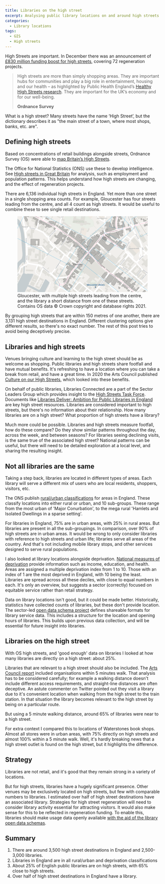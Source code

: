 ```yaml
---
title: Libraries on the high street
excerpt: Analysing public library locations on and around high streets in England
categories:
  - Library locations
tags:
  - GIS
  - High streets
---
```


High Streets are important. In December there was an announcement of [£830 million funding boost for high streets](https://www.gov.uk/government/news/830-million-funding-boost-for-high-streets), covering 72 regeneration projects.

> High streets are more than simply shopping areas. They are important hubs for communities and play a big role in entertainment, housing and our health – as highlighted by Public Health England’s [Healthy High Streets research](https://www.gov.uk/government/publications/healthy-high-streets-good-place-making-in-an-urban-setting). They are important for the UK’s economy and for our well-being. 
>
> **Ordnance Survey**

What is a high street? Many streets have the name ‘High Street’, but the dictionary describes it as "the main street of a town, where most shops, banks, etc. are".

## Defining high streets

Based on concentrations of retail buildings alongside streets, Ordnance Survey (OS) were able to [map Britain’s High Streets](https://www.ordnancesurvey.co.uk/business-government/sectors/public-sector/high-streets).

The Office for National Statistics (ONS) use these to develop intelligence. See [High streets in Great Britain](https://www.ons.gov.uk/peoplepopulationandcommunity/populationandmigration/populationestimates/articles/highstreetsingreatbritain/march2020) for analysis, such as employment and population patterns. This helps understand how high streets are changing, and the effect of regeneration projects.

There are 6,136 individual high streets in England. Yet more than one street in a single shopping area counts. For example, Gloucester has four streets leading from the centre, and all 4 count as high streets. It would be useful to combine these to see single retail destinations.

<figure>
  <img src="https://raw.githubusercontent.com/LibrariesHacked/librarieshacked.github.io/master/images/2021-04-12-gloucester-high-streets.png" alt="Map of the centre of GLouceser with lines plotted along the high streets and a point plotted for Gloucester library"/>
  <figcaption>Gloucester, with multiple high streets leading from the centre, and the library a short distance from one of these streets. Contains OS data &copy; Crown copyright and database rights 2021.</figcaption>
</figure>

By grouping high streets that are within 150 metres of one another, there are 3,131 high street destinations in England. Different clustering options give different results, so there's no exact number. The rest of this post tries to avoid being deceptively precise.

## Libraries and high streets

Venues bringing culture and learning to the high street should be as welcome as shopping. Public libraries and high streets share footfall and have mutual benefits. It's refreshing to have a location where you can take a break from retail, and have a great time. In 2020 the Arts Council published [Culture on our High Streets](https://www.artscouncil.org.uk/news-and-announcements/culture-our-high-streets), which looked into these benefits.

On behalf of public libraries, Libraries Connected are a part of the Sector Leaders Group which provides insight to the [High Streets Task Force](https://www.highstreetstaskforce.org.uk/). Documents like [Libraries Deliver: Ambition for Public Libraries in England](https://www.highstreetstaskforce.org.uk/resources/details/?id=5f538224-45be-45a2-96fa-746337e0527a) are key high street resources. Libraries are considered important to high streets, but there's no information about their relationship. How many libraries are on a high street? What proportion of high streets have a library?

Much more could be possible. Libraries and high streets measure footfall, how do these compare? Do they show similar patterns throughout the day, across the week, and between seasons? For libraries seeing declining visits, is the same true of the associated high street? National patterns can be useful, but there will need to be detailed exploration at a local level, and sharing the resulting insight.

## Not all libraries are the same

Taking a step back, libraries are located in different types of areas. Each library will serve a different mix of users who are local residents, shoppers, visitors, etc.

The ONS publish [rural/urban classifications](https://www.ons.gov.uk/methodology/geography/geographicalproducts/ruralurbanclassifications/2011ruralurbanclassification) for areas in England. These classify locations into either rural or urban, and 10 sub-groups. These range from the most urban of 'Major Conurbation', to the mega rural 'Hamlets and Isolated Dwellings in a sparse setting'.

For libraries in England, 75% are in urban areas, with 25% in rural areas. But libraries are present in all the sub-groupings. In comparison, over 90% of high streets are in urban areas. It would be wrong to only consider libraries with reference to high streets and urban life; libraries serve all areas of the country. And that's not including mobile library stops, and other services designed to serve rural populations.

I also looked at library locations alongside deprivation. [National measures of deprivation](https://www.gov.uk/government/statistics/english-indices-of-deprivation-2019) provide information such as income, education, and health. Areas are assigned a multiple deprivation index from 1 to 10. Those with an index of 1 are the most deprived in England, with 10 being the least. Libraries are spread across all these deciles, with close to equal numbers in each. It's only an overview, but suggests a sector (correctly) focused on equitable service rather than retail strategy.

Data on library locations isn't good, but it could be made better. Historically, statistics have collected counts of libraries, but these don't provide location. The sector-led [open data schema project](https://schema.librarydata.uk/) defines shareable formats for library service data. This includes a structure for the location and opening hours of libraries. This builds upon previous data collection, and will be essential for future insight into libraries.

## Libraries on the high street

With OS high streets, and 'good enough' data on libraries I looked at how many libraries are directly on a high street: about 25%.

Libraries that are relevant to a high street should also be included. The [Arts Council report](https://www.artscouncil.org.uk/news-and-announcements/culture-our-high-streets) included organisations within 5 minutes walk. That analysis has to be considered carefully; for example a walking distance doesn't include different access requirements, and straight-line distances are often deceptive. An astute commenter on Twitter pointed out they visit a library due to it's convenient location when walking from the high street to the train station. In that situation the library becomes relevant to the high street by being on a particular route.

But using a 5 minute walking distance, around 65% of libraries were near to a high street.

For extra context I compared this to locations of Waterstones book shops. Almost all stores were in urban areas, with 75% directly on high streets and almost 100% within a 5 minute walk. Well, it's hardly breaking news that a high street outlet is found on the high street, but it highlights the difference.

## Strategy

Libraries are not retail, and it's good that they remain strong in a variety of locations.

But for high streets, libraries have a hugely significant presence. Other venues may be exclusively located on high streets, but few with comparable numbers to libraries. I estimated over half of high street destinations have an associated library. Strategies for high street regeneration will need to consider library activity essential for attracting visitors. It would also make sense for this to be reflected in regeneration funding. To enable this, libraries should make usage data openly available [with the aid of the library open data schemas](https://schema.librarydata.uk/).

## Summary

1. There are around 3,500 high street destinations in England and 2,500-3,000 libraries.
2. Libraries in England are in all rural/urban and deprivation classifications
4. About 25% of English public libraries are on high streets, with 65% close to high streets.
5. Over half of high street destinations in England have a library.
